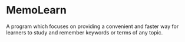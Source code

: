 # MemoLearn
A program which focuses on providing a convenient and faster way for learners to study and remember keywords or terms of any topic.
